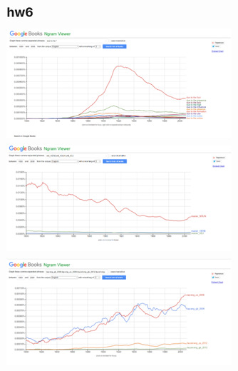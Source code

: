 # hw6
![alt-текст](https://github.com/azybkovets/hw6/blob/master/due%20to%20the.png "Необязательный титул")

![alt-текст](https://github.com/azybkovets/hw6/blob/master/part%20of%20speech%20tags.png "Необязательный титул")

![alt-текст](https://github.com/azybkovets/hw6/blob/master/synonyms.png "Необязательный титул")
